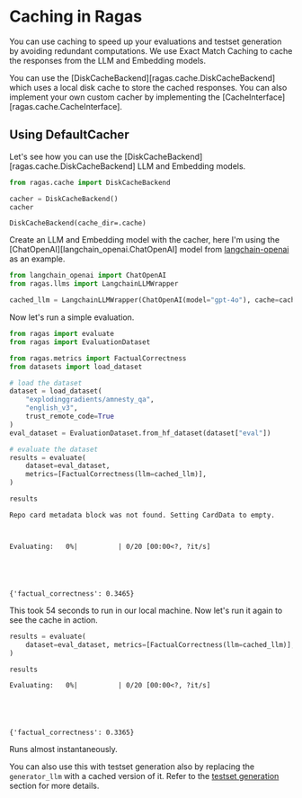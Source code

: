 # Caching in Ragas

You can use caching to speed up your evaluations and testset generation by avoiding redundant computations. We use Exact Match Caching to cache the responses from the LLM and Embedding models.

You can use the [DiskCacheBackend][ragas.cache.DiskCacheBackend] which uses a local disk cache to store the cached responses. You can also implement your own custom cacher by implementing the [CacheInterface][ragas.cache.CacheInterface].


## Using DefaultCacher

Let's see how you can use the [DiskCacheBackend][ragas.cache.DiskCacheBackend]  LLM and Embedding models.



```python
from ragas.cache import DiskCacheBackend

cacher = DiskCacheBackend()
cacher
```




    DiskCacheBackend(cache_dir=.cache)



Create an LLM and Embedding model with the cacher, here I'm using the [ChatOpenAI][langchain_openai.ChatOpenAI] model from [langchain-openai](https://github.com/langchain-ai/langchain-openai) as an example.



```python
from langchain_openai import ChatOpenAI
from ragas.llms import LangchainLLMWrapper

cached_llm = LangchainLLMWrapper(ChatOpenAI(model="gpt-4o"), cache=cacher)
```

Now let's run a simple evaluation.


```python
from ragas import evaluate
from ragas import EvaluationDataset

from ragas.metrics import FactualCorrectness
from datasets import load_dataset

# load the dataset
dataset = load_dataset(
    "explodinggradients/amnesty_qa",
    "english_v3",
    trust_remote_code=True
)
eval_dataset = EvaluationDataset.from_hf_dataset(dataset["eval"])

# evaluate the dataset
results = evaluate(
    dataset=eval_dataset,
    metrics=[FactualCorrectness(llm=cached_llm)],
)

results

```

    Repo card metadata block was not found. Setting CardData to empty.



    Evaluating:   0%|          | 0/20 [00:00<?, ?it/s]





    {'factual_correctness': 0.3465}



This took 54 seconds to run in our local machine. Now let's run it again to see the cache in action.



```python
results = evaluate(
    dataset=eval_dataset, metrics=[FactualCorrectness(llm=cached_llm)],
)

results
```


    Evaluating:   0%|          | 0/20 [00:00<?, ?it/s]





    {'factual_correctness': 0.3365}



Runs almost instantaneously.

You can also use this with testset generation also by replacing the `generator_llm` with a cached version of it. Refer to the [testset generation](../../getstarted/rag_testset_generation.md) section for more details.
